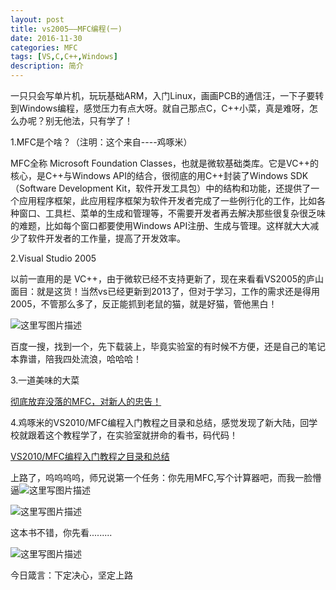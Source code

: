 ```yaml
---
layout: post
title: vs2005——MFC编程(一)
date: 2016-11-30
categories: MFC
tags: [VS,C,C++,Windows]
description: 简介
---
```



一只只会写单片机，玩玩基础ARM，入门Linux，画画PCB的通信汪，一下子要转到Windows编程，感觉压力有点大呀。就自己那点C，C++小菜，真是难呀，怎么办呢？别无他法，只有学了！

1.MFC是个啥？（注明：这个来自----鸡啄米）

MFC全称 Microsoft Foundation Classes，也就是微软基础类库。它是VC++的核心，是C++与Windows API的结合，很彻底的用C++封装了Windows SDK（Software Development Kit，软件开发工具包）中的结构和功能，还提供了一个应用程序框架，此应用程序框架为软件开发者完成了一些例行化的工作，比如各种窗口、工具栏、菜单的生成和管理等，不需要开发者再去解决那些很复杂很乏味的难题，比如每个窗口都要使用Windows API注册、生成与管理。这样就大大减少了软件开发者的工作量，提高了开发效率。

2.Visual Studio 2005

以前一直用的是 VC++，由于微软已经不支持更新了，现在来看看VS2005的庐山面目：就是这货！当然vs已经更新到2013了，但对于学习，工作的需求还是得用2005，不管那么多了，反正能抓到老鼠的猫，就是好猫，管他黑白！

![这里写图片描述](http://img.blog.csdn.net/20161203165559943)

百度一搜，找到一个，先下载装上，毕竟实验室的有时候不方便，还是自己的笔记本靠谱，陪我四处流浪，哈哈哈！

3.一道美味的大菜

[彻底放弃没落的MFC，对新人的忠告！](http://bbs.csdn.net/topics/391817496)

4.鸡啄米的VS2010/MFC编程入门教程之目录和总结，感觉发现了新大陆，回学校就跟着这个教程学了，在实验室就拼命的看书，码代码！

[VS2010/MFC编程入门教程之目录和总结](http://www.jizhuomi.com/software/257.html)

上路了，呜呜呜呜，师兄说第一个任务：你先用MFC,写个计算器吧，而我一脸懵逼![这里写图片描述](http://img.blog.csdn.net/20161203172456770)

![这里写图片描述](http://img.blog.csdn.net/20161203171654297)

这本书不错，你先看.........

![这里写图片描述](http://img.blog.csdn.net/20161203172004597)


今日箴言：下定决心，坚定上路

